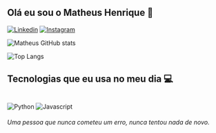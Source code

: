 

## Olá eu sou o Matheus Henrique 🫡



[![Linkedin](https://img.shields.io/badge/LinkedIn-0077B5?style=for-the-badge&logo=linkedin&logoColor=white)](https://www.linkedin.com/in/matheusferreira234/)
[![Instagram](https://img.shields.io/badge/Instagram-E4405F?style=for-the-badge&logo=instagram&logoColor=white)](https://instagram.com/imtheuss_?igshid=ZDc4ODBmNjlmNQ=)


![Matheus GitHub stats](https://github-readme-stats.vercel.app/api?username=Matheusliraf&show_icons=true&theme=dracula)

![Top Langs](https://github-readme-stats.vercel.app/api/top-langs/?username=Matheusliraf&hide_progress=true)


## Tecnologias que eu usa no meu dia 💻

<div style="display: inline_block"><br/>
    <img alt="Python" src="https://img.shields.io/badge/Python-3776AB?style=for-the-badge&logo=python&logoColor=white">
    <img alt="Javascript" src="https://img.shields.io/badge/-javascript-blue?logo=javascript">

     
</div>

###### Uma pessoa que nunca cometeu um erro, nunca tentou nada de novo.

